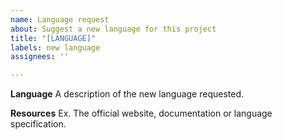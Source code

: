 ```yaml
---
name: Language request
about: Suggest a new language for this project
title: "[LANGUAGE]"
labels: new language
assignees: ''

---
```


**Language**
A description of the new language requested.

**Resources**
Ex. The official website, documentation or language specification.
